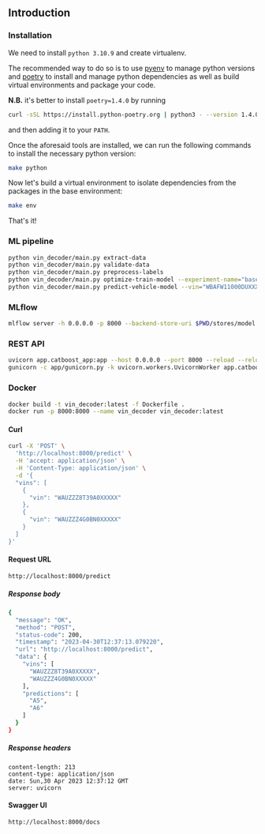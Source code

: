 ## Introduction

### Installation

We need to install `python 3.10.9` and create virtualenv.

The recommended way to do so is to use [pyenv](https://github.com/pyenv/pyenv) to manage python versions and [poetry](https://python-poetry.org/docs/) to install and manage python dependencies as well as build virtual environments and package your code.

__N.B.__ it's better to install `poetry=1.4.0` by running
```bash
curl -sSL https://install.python-poetry.org | python3 - --version 1.4.0
```
and then adding it to your `PATH`.

Once the aforesaid tools are installed, we can run the following commands to install the necessary python version:

```bash
make python
```
Now let's build a virtual environment to isolate dependencies from the packages in the base environment:

```bash
make env
```
That's it!

### ML pipeline
```bash
python vin_decoder/main.py extract-data
python vin_decoder/main.py validate-data
python vin_decoder/main.py preprocess-labels
python vin_decoder/main.py optimize-train-model --experiment-name="baseline_vin_decoder"
python vin_decoder/main.py predict-vehicle-model --vin="WBAFW11000DUXXXXX"
```

### MLflow
```bash
mlflow server -h 0.0.0.0 -p 8000 --backend-store-uri $PWD/stores/model
```

### REST API

```bash
uvicorn app.catboost_app:app --host 0.0.0.0 --port 8000 --reload --reload-dir vin_decoder --reload-dir app  # dev
gunicorn -c app/gunicorn.py -k uvicorn.workers.UvicornWorker app.catboost_app:app  # prod
```

### Docker
```bash
docker build -t vin_decoder:latest -f Dockerfile .
docker run -p 8000:8000 --name vin_decoder vin_decoder:latest
```

#### Curl

```bash
curl -X 'POST' \
  'http://localhost:8000/predict' \
  -H 'accept: application/json' \
  -H 'Content-Type: application/json' \
  -d '{
  "vins": [
    {
      "vin": "WAUZZZ8T39A0XXXXX"
    },
    {
      "vin": "WAUZZZ4G0BN0XXXXX"
    }
  ]
}'
```

#### Request URL

```
http://localhost:8000/predict
```

##### Response body
```bash
{
  "message": "OK",
  "method": "POST",
  "status-code": 200,
  "timestamp": "2023-04-30T12:37:13.079220",
  "url": "http://localhost:8000/predict",
  "data": {
    "vins": [
      "WAUZZZ8T39A0XXXXX",
      "WAUZZZ4G0BN0XXXXX"
    ],
    "predictions": [
      "A5",
      "A6"
    ]
  }
}
```

##### Response headers

```
content-length: 213
content-type: application/json
date: Sun,30 Apr 2023 12:37:12 GMT
server: uvicorn
```

#### Swagger UI
```bash
http://localhost:8000/docs
```
